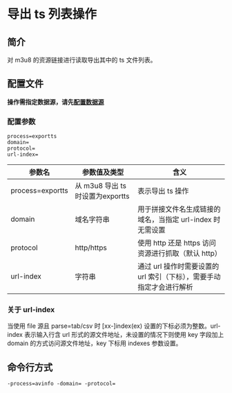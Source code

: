 # 导出 ts 列表操作

## 简介
对 m3u8 的资源链接进行读取导出其中的 ts 文件列表。  

## 配置文件
**操作需指定数据源，请先[配置数据源](../docs/datasource.md)**  

### 配置参数
```
process=exportts 
domain=
protocol=
url-index=
```  
|参数名|参数值及类型 | 含义|  
|-----|-------|-----|  
|process=exportts| 从 m3u8 导出 ts 时设置为exportts| 表示导出 ts 操作|  
|domain| 域名字符串| 用于拼接文件名生成链接的域名，当指定 url-index 时无需设置|  
|protocol| http/https| 使用 http 还是 https 访问资源进行抓取（默认 http）|  
|url-index| 字符串| 通过 url 操作时需要设置的 url 索引（下标），需要手动指定才会进行解析|  

### 关于 url-index
当使用 file 源且 parse=tab/csv 时 [xx-]index(ex) 设置的下标必须为整数。url-index 表示输入行含 url 形式的源文件地址，未设置的情况下则使用 
key 字段加上 domain 的方式访问源文件地址，key 下标用 indexes 参数设置。  

## 命令行方式
```
-process=avinfo -domain= -protocol=
```
